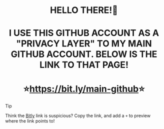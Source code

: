 <h1 align="center">HELLO THERE!👋</h1>
<h1 align="center">I USE THIS GITHUB ACCOUNT AS A "PRIVACY LAYER" TO MY MAIN GITHUB ACCOUNT. BELOW IS THE LINK TO THAT PAGE!</h2>
<h1 align="center">⭐<a href="https://bit.ly/main-github">https://bit.ly/main-github</a>⭐</h3>

> [!TIP]
> Think the [Bitly](https://en.wikipedia.org/wiki/Bitly) link is suspicious? Copy the link, and add a `+` to preview where the link points to!
